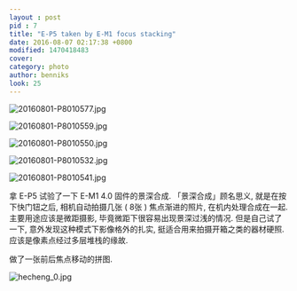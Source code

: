 ```yaml
---
layout : post
pid : 7
title: "E-P5 taken by E-M1 focus stacking"
date: 2016-08-07 02:17:38 +0800
modified: 1470418483
cover: 
category: photo
author: benniks
look: 25
---
```

![20160801-P8010577.jpg](https://ooo.0o0.ooo/2016/08/05/57a4c39160c77.jpg)

![20160801-P8010559.jpg](https://ooo.0o0.ooo/2016/08/05/57a4c391ed576.jpg)

![20160801-P8010550.jpg](https://ooo.0o0.ooo/2016/08/05/57a4c398593bd.jpg)

![20160801-P8010532.jpg](https://ooo.0o0.ooo/2016/08/05/57a4c39a4371a.jpg)

![20160801-P8010541.jpg](https://ooo.0o0.ooo/2016/08/05/57a4c39a9cfbb.jpg)

拿 E-P5 试验了一下 E-M1 4.0 固件的景深合成. 
「景深合成」顾名思义, 就是在按下快门钮之后, 相机自动拍摄几张 ( 8张 ) 焦点渐进的照片, 在机内处理合成在一起.
主要用途应该是微距摄影, 毕竟微距下很容易出现景深过浅的情况. 
但是自己试了一下, 意外发现这种模式下影像格外的扎实, 挺适合用来拍摄开箱之类的器材硬照.
应该是像素点经过多层堆栈的缘故.

做了一张前后焦点移动的拼图.

![hecheng_0.jpg](https://ooo.0o0.ooo/2016/08/05/57a4c74625418.jpg)


